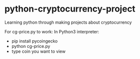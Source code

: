 # python-cryptocurrency-project
Learning python through making projects about cryptocurrency

For cg-price.py to work:
  In Python3 interpreter: 
  - pip install pycoingecko
  - python cg-price.py
  - type coin you want to view

